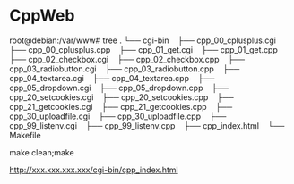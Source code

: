 # CppWeb

root@debian:/var/www# tree 
.
└── cgi-bin
    ├── cpp_00_cplusplus.cgi
    ├── cpp_00_cplusplus.cpp
    ├── cpp_01_get.cgi
    ├── cpp_01_get.cpp
    ├── cpp_02_checkbox.cgi
    ├── cpp_02_checkbox.cpp
    ├── cpp_03_radiobutton.cgi
    ├── cpp_03_radiobutton.cpp
    ├── cpp_04_textarea.cgi
    ├── cpp_04_textarea.cpp
    ├── cpp_05_dropdown.cgi
    ├── cpp_05_dropdown.cpp
    ├── cpp_20_setcookies.cgi
    ├── cpp_20_setcookies.cpp
    ├── cpp_21_getcookies.cgi
    ├── cpp_21_getcookies.cpp
    ├── cpp_30_uploadfile.cgi
    ├── cpp_30_uploadfile.cpp
    ├── cpp_99_listenv.cgi
    ├── cpp_99_listenv.cpp
    ├── cpp_index.html
    └── Makefile

make clean;make

http://xxx.xxx.xxx.xxx/cgi-bin/cpp_index.html
